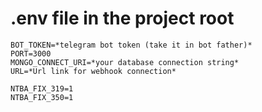 # .env file in the project root
```
BOT_TOKEN=*telegram bot token (take it in bot father)*
PORT=3000
MONGO_CONNECT_URI=*your database connection string*
URL=*Url link for webhook connection*

NTBA_FIX_319=1
NTBA_FIX_350=1
```
